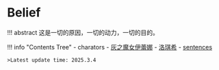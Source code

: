 # Belief

!!! abstract
    这是一切的原因，一切的动力，一切的目的。

!!! info "Contents Tree"
    - charators
        - [灰之魔女伊蕾娜](charactors/灰之魔女伊蕾娜.md)
        - [洛琪希](charactors/洛琪希.md)
    - [sentences](sentences.md)

	>Latest update time: 2025.3.4

